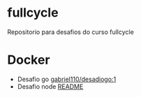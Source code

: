# fullcycle
Repositorio para desafios do curso fullcycle

# Docker
 - Desafio go [gabriel110/desadiogo:1](https://hub.docker.com/repository/docker/gabriel110/desadiogo/general)
 - Desafio node [README](Docker/desafio-node/readme.md)